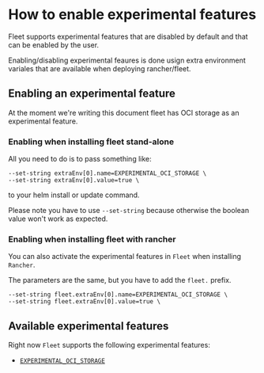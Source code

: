 # How to enable experimental features

Fleet supports experimental features that are disabled by default and that can be enabled by the user.

Enabling/disabling experimental feaures is done usign extra environment variales that are available when deploying rancher/fleet.

## Enabling an experimental feature

At the moment we're writing this document fleet has OCI storage as an experimental feature.
### Enabling when installing fleet stand-alone

All you need to do is to pass something like:
```
--set-string extraEnv[0].name=EXPERIMENTAL_OCI_STORAGE \
--set-string extraEnv[0].value=true \
```
to your helm install or update command. 

Please note you have to use `--set-string` because otherwise the boolean value won't work as expected.

### Enabling when installing fleet with rancher

You can also activate the experimental features in `Fleet` when installing `Rancher`.

The parameters are the same, but you have to add the `fleet.` prefix.

```
--set-string fleet.extraEnv[0].name=EXPERIMENTAL_OCI_STORAGE \
--set-string fleet.extraEnv[0].value=true \
```

## Available experimental features

Right now `Fleet` supports the following experimental features:

* [`EXPERIMENTAL_OCI_STORAGE`](./oci-storage.md)